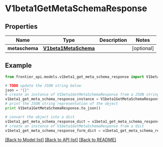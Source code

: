 # V1beta1GetMetaSchemaResponse


## Properties
Name | Type | Description | Notes
------------ | ------------- | ------------- | -------------
**metaschema** | [**V1beta1MetaSchema**](V1beta1MetaSchema.md) |  | [optional] 

## Example

```python
from frontier_api.models.v1beta1_get_meta_schema_response import V1beta1GetMetaSchemaResponse

# TODO update the JSON string below
json = "{}"
# create an instance of V1beta1GetMetaSchemaResponse from a JSON string
v1beta1_get_meta_schema_response_instance = V1beta1GetMetaSchemaResponse.from_json(json)
# print the JSON string representation of the object
print V1beta1GetMetaSchemaResponse.to_json()

# convert the object into a dict
v1beta1_get_meta_schema_response_dict = v1beta1_get_meta_schema_response_instance.to_dict()
# create an instance of V1beta1GetMetaSchemaResponse from a dict
v1beta1_get_meta_schema_response_form_dict = v1beta1_get_meta_schema_response.from_dict(v1beta1_get_meta_schema_response_dict)
```
[[Back to Model list]](../README.md#documentation-for-models) [[Back to API list]](../README.md#documentation-for-api-endpoints) [[Back to README]](../README.md)


